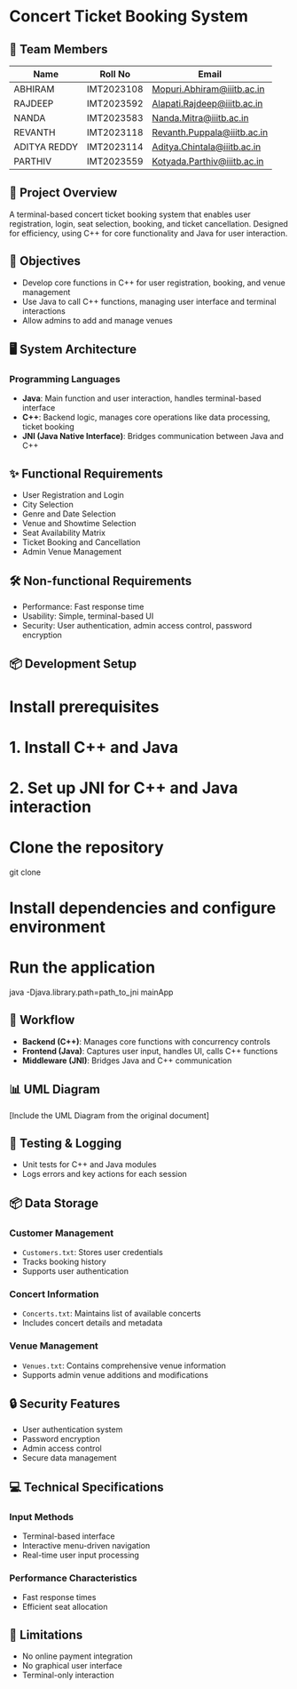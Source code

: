 # Concert Ticket Booking System

## 👥 Team Members

| Name | Roll No | Email |
|------|---------|-------|
| ABHIRAM | IMT2023108 | Mopuri.Abhiram@iiitb.ac.in |
| RAJDEEP | IMT2023592 | Alapati.Rajdeep@iiitb.ac.in |
| NANDA | IMT2023583 | Nanda.Mitra@iiitb.ac.in |
| REVANTH | IMT2023118 | Revanth.Puppala@iiitb.ac.in |
| ADITYA REDDY | IMT2023114 | Aditya.Chintala@iiitb.ac.in |
| PARTHIV | IMT2023559 | Kotyada.Parthiv@iiitb.ac.in |

## 📝 Project Overview

A terminal-based concert ticket booking system that enables user registration, login, seat selection, booking, and ticket cancellation. Designed for efficiency, using C++ for core functionality and Java for user interaction.

## 🎯 Objectives

- Develop core functions in C++ for user registration, booking, and venue management
- Use Java to call C++ functions, managing user interface and terminal interactions
- Allow admins to add and manage venues

## 🖥️ System Architecture

### Programming Languages
- **Java**: Main function and user interaction, handles terminal-based interface
- **C++**: Backend logic, manages core operations like data processing, ticket booking
- **JNI (Java Native Interface)**: Bridges communication between Java and C++

## ✨ Functional Requirements

- User Registration and Login
- City Selection
- Genre and Date Selection
- Venue and Showtime Selection
- Seat Availability Matrix
- Ticket Booking and Cancellation
- Admin Venue Management

## 🛠️ Non-functional Requirements

- Performance: Fast response time
- Usability: Simple, terminal-based UI
- Security: User authentication, admin access control, password encryption

## 📦 Development Setup

# Install prerequisites
# 1. Install C++ and Java
# 2. Set up JNI for C++ and Java interaction

# Clone the repository
git clone <repository-url>

# Install dependencies and configure environment
# Run the application
java -Djava.library.path=path_to_jni mainApp
## 🔄 Workflow

- **Backend (C++)**: Manages core functions with concurrency controls
- **Frontend (Java)**: Captures user input, handles UI, calls C++ functions
- **Middleware (JNI)**: Bridges Java and C++ communication

## 📊 UML Diagram

[Include the UML Diagram from the original document]

## 🧪 Testing & Logging

- Unit tests for C++ and Java modules
- Logs errors and key actions for each session

## 📦 Data Storage

### Customer Management
- `Customers.txt`: Stores user credentials
- Tracks booking history
- Supports user authentication

### Concert Information
- `Concerts.txt`: Maintains list of available concerts
- Includes concert details and metadata

### Venue Management
- `Venues.txt`: Contains comprehensive venue information
- Supports admin venue additions and modifications

## 🔒 Security Features

- User authentication system
- Password encryption
- Admin access control
- Secure data management

## 💻 Technical Specifications

### Input Methods
- Terminal-based interface
- Interactive menu-driven navigation
- Real-time user input processing

### Performance Characteristics
- Fast response times
- Efficient seat allocation

## 🚧 Limitations

- No online payment integration
- No graphical user interface
- Terminal-only interaction

